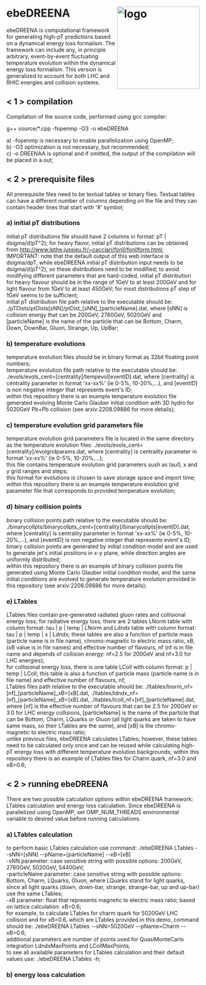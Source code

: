 <h1><img src="logo/QGPTomography.png" alt="logo" width='215' align="right"/> ebeDREENA</h1>

ebeDREENA is computational framework for generating high-pT predictions based on a dynamical energy loss formalism. The framework can include any, in principle arbitrary, event-by-event fluctuating temperature evolution within the dynamical energy loss formalism. This version is generalized to account for both LHC and RHIC energies and collision systems.

<h2> < 1 > compilation</h2>

Compilation of the source code, performed using gcc compiler:

g++ source/*.cpp -fopenmp -O3 -o ebeDREENA

a) -fopenmp is necessary to enable parallelization using OpenMP;  
b) -O3 optimization is not necessary, but recommended;  
c) -o DREENAA is optional and if omitted, the output of the compilation will be placed in a.out;  

## < 2 > prerequisite files

All prerequisite files need to be textual tables or binary files. Textual tables can have a different number of columns depending on the file and they can contain header lines that start with '#' symbol;  

### a) initial pT distributions  
initial pT distributions file should have 2 columns in format: pT | dsigma/d(pT^2);
for heavy flavor, initial pT distributions can be obtained from http://www.lpthe.jussieu.fr/~cacciari/fonll/fonllform.html;  
IMPORTANT: note that the default output of this web interface is dsigma/dpT, while ebeDREENA initial pT distribution input needs to be dsigma/d(pT^2), so these distributions need to be modified; to avoid modifying different parameters that are hard-coded, initial pT distribution for heavy flavour should be in the range of 1GeV to at least 200GeV and for light flavour from 1GeV to at least 450GeV; for most distributions pT step of 1GeV seems to be sufficient;  
initial pT distribution file path relative to the executable should be: ./pTDists/ptDists[sNN]/ptDist_[sNN]_[particleName].dat, where [sNN] is collision energy that can be 200GeV, 2760GeV, 5020GeV and [particleName] is the name of the particle that can be Bottom, Charm, Down, DownBar, Gluon, Strange, Up, UpBar;  

### b) temperature evolutions  
temperature evolution files should be in binary format as 32bit floating point numbers;  
temperature evolution file path relative to the executable should be: ./evols/evols_cent=[centrality]/tempevol[eventID].dat, where [centrality] is centrality parameter in format 'xx-xx%' (ie 0-5%, 10-20%,...), and [eventID] is non negative integer that represents event's ID;  
within this repository there is an example temperature evolution file generated evolving Monte Carlo Glauber initial condition with 3D hydro for 5020GeV Pb+Pb collision (see arxiv:2208.09886 for more details);

### c) temperature evolution grid parameters file  
temperature evolution grid parameters file is located in the same directory as the temperature evolution files: ./evols/evols_cent=[centrality]/evolgridparams.dat, where [centrality] is centrality parameter in format 'xx-xx%' (ie 0-5%, 10-20%,...);  
this file contains temperature evolution grid parameters sush as tau0, x and y grid ranges and steps;  
this format for evolutions is chosen to save storage space and import time;
within this repository there is an example temperature evolution grid parameter file that corresponds to provided temperature evolution;

### d) binary collision points  
binary collision points path relative to the executable should be: ./binarycollpts/binarycollpts_cent=[centrality]/binarycollpts[eventID].dat, where [centrality] is centrality parameter in format 'xx-xx%' (ie 0-5%, 10-20%,...), and [eventID] is non negative integer that represents event's ID;  
binary collision points are generated by initial condition model and are used to generate jet's initial positions in x-y plane, while direction angles are uniformly distributed;  
within this repository there is an example of binary collision points file generated using Monte Carlo Glauber initial condition model, and the same initial conditions are evolved to generate temperature evolution provided in this repository (see arxiv:2208.09886 for more details);  

### e) LTables  
LTables files contain pre-generated radiated gluon rates and collisional energy loss; for radiative energy loss, there are 2 tables LNorm table with column format: tau | p | temp | LNorm and Ldndx table with column format: tau | p | temp | x | Ldndx; these tables are also a function of particle mass (particle name is in file name), chromo-magnetic to electric mass ratio, xB, (xB value is in file names) and effective number of flavours, nf (nf is in file name and depends of collision energy: nf=2.5 for 200GeV and nf=3.0 for LHC energies);  
for collisional energy loss, there is one table LColl with column format: p | temp | LColl; this table is also a function of particle mass (particle name is in file name) and effective number of flavours, nf;  
LTables files path relative to the executable should be: ./ltables/lnorm_nf=[nf]\_[particleName]\_xB=[xB].dat, ./ltables/ldndx_nf=[nf]\_[particleName]\_xB=[xB].dat, ./ltables/lcoll_nf=[nf]_[particleName].dat, where [nf] is the effective number of flavours that can be 2.5 for 200GeV or 3.0 for LHC energy collisions, [particleName] is the name of the particle that can be Bottom, Charm, LQuarks or Gluon (all light quarks are taken to have same mass, so their LTables are the same), and [xB] is the chromo-magnetic to electric mass ratio;  
unlike previous files, ebeDREENA calculates LTables; however, these tables need to be calculated only once and can be reused while calculating high-pT energy loss with different temperature evolution backgrounds;
within this repository there is an example of LTables files for Charm quark, nf=3.0 and xB=0.6;  

## < 2 > running ebeDREENA  
There are two possible calculation options within ebeDREENA framework: LTables calculation and energy loss calculation. Since ebeDREENA is parallelized using OpenMP, set OMP_NUM_THREADS environmental variable to desired value before running calculations.

### a) LTables calculation  
to perform basic LTables calculation use command: ./ebeDREENA LTables --sNN=[sNN] --pName=[particleName] --xB=[xB]  
-sNN parameter: case sensitive string with possible options: 200GeV, 2760GeV, 5020GeV, 5440GeV;  
-particleName parameter: case sensitive string with possible options: Bottom, Charm, LQuarks, Gluon, where LQuarks stand for light quarks, since all light quarks (down, down-bar, strange, strange-bar, up and up-bar) use the same LTables;  
-xB parameter: float that represents magnetic to electric mass ratio; based on lattice calculation: xB=0.6;  
for example, to calculate LTables for charm quark for 5020GeV LHC collision and for xB=0.6, which are LTables provided in this demo, command should be: ./ebeDREENA LTables --sNN=5020GeV --pName=Charm --xB=0.6;  
additional parameters are number of points used for QuasiMonteCarlo integration LdndxMaxPoints and LCollMaxPoints;  
to see all available parameters for LTables calculation and their default values use: ./ebeDREENA LTables -h;  

### b) energy loss calculation
